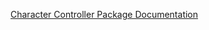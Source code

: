 [Character Controller Package Documentation](https://docs.unity3d.com/Packages/com.unity.charactercontroller@1.2/manual/index.html)